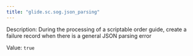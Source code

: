 ```yaml
---
title: "glide.sc.sog.json_parsing"
---
```


Description: During the processing of a scriptable order guide, create a failure record when there is a general JSON parsing error

Value: `true`